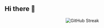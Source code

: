 ## Hi there 👋

<div align="center">

![GitHub Streak](https://streak-stats.demolab.com?user=matthewCudby22896&theme=vue)


</div>
